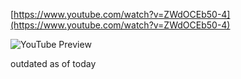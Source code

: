 <!--
date: 2024-03-01T21:12:37
-->


[https://www.youtube.com/watch?v=ZWdOCEb50-4](https://www.youtube.com/watch?v=ZWdOCEb50-4)

![YouTube Preview](https://img.youtube.com/vi/ZWdOCEb50-4/mqdefault.jpg)

 outdated as of today
